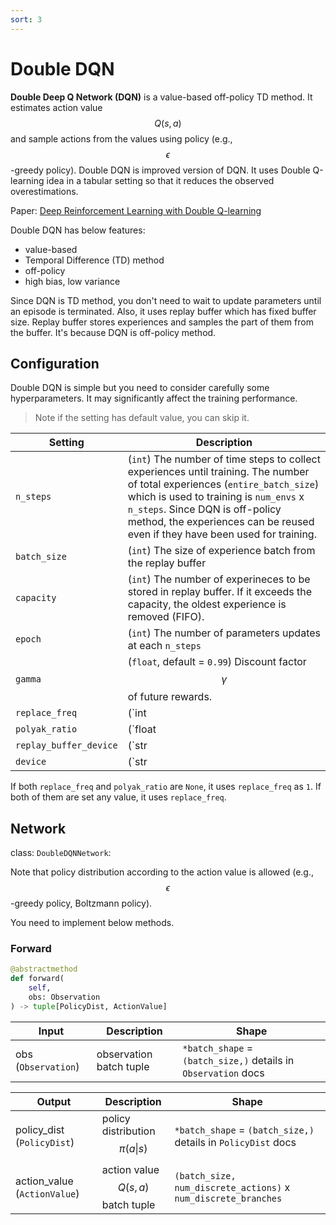```yaml
---
sort: 3
---
```


# Double DQN

**Double Deep Q Network (DQN)** is a value-based off-policy TD method. It estimates action value $$Q(s,a)$$ and sample actions from the values using policy (e.g., $$\epsilon$$-greedy policy). Double DQN is improved version of DQN. It uses Double Q-learning idea in a tabular setting so that it reduces the observed overestimations. 

Paper: [Deep Reinforcement Learning with Double Q-learning](https://arxiv.org/abs/1509.06461)

Double DQN has below features:

* value-based
* Temporal Difference (TD) method
* off-policy
* high bias, low variance

Since DQN is TD method, you don't need to wait to update parameters until an episode is terminated. Also, it uses replay buffer which has fixed buffer size. Replay buffer stores experiences and samples the part of them from the buffer. It's because DQN is off-policy method.

## Configuration

Double DQN is simple but you need to consider carefully some hyperparameters. It may significantly affect the training performance.

> Note if the setting has default value, you can skip it.

|Setting|Description|
|---|---|
|`n_steps`|(`int`) The number of time steps to collect experiences until training. The number of total experiences (`entire_batch_size`) which is used to training is `num_envs` x `n_steps`. Since DQN is off-policy method, the experiences can be reused even if they have been used for training.|
|`batch_size`|(`int`) The size of experience batch from the replay buffer|
|`capacity`|(`int`) The number of experineces to be stored in replay buffer. If it exceeds the capacity, the oldest experience is removed (FIFO).|
|`epoch`|(`int`) The number of parameters updates at each `n_steps`|
|`gamma`|(`float`, default = `0.99`) Discount factor $$\gamma$$ of future rewards.|
|`replace_freq`|(`int | None`, default = `None`) The frequency of entirely replacing the target network with the update network. It can stabilize training since the target $$Q$$ value is fixed. |
|`polyak_ratio`|(`float | None`, default = `None`) The target network is weighted replaced with the update network. The higher the value, the more replaced with the update network parameters. The value $$\tau$$ must be $$0 < \tau \leq 1$$.|
|`replay_buffer_device`|(`str | None`, default = `None`) What device the replay buffer uses. Since replay buffer may use a lot of memory space, you need to consider which device to store the experiences on. Default is agent device. <br><br> Options: `None`, `cpu`, `cuda`, `cuda:0` and other devices of `torch.device()` argument|
|`device`|(`str | None`, default = `None`) Device on which the agent works. If this setting is `None`, the agent device is same as your network's one. Otherwise, the network device changes to this device. <br><br> Options: `None`, `cpu`, `cuda`, `cuda:0` and other devices of `torch.device()` argument|

If both `replace_freq` and `polyak_ratio` are `None`, it uses `replace_freq` as `1`. If both of them are set any value, it uses `replace_freq`.

## Network

class: `DoubleDQNNetwork`:

Note that policy distribution according to the action value is allowed (e.g., $$\epsilon$$-greedy policy, Boltzmann policy).

You need to implement below methods.

### Forward

```python
@abstractmethod
def forward(
    self, 
    obs: Observation
) -> tuple[PolicyDist, ActionValue]
```

|Input|Description|Shape|
|---|---|---|
|obs (`Observation`)|observation batch tuple|`*batch_shape` = `(batch_size,)` details in `Observation` docs|

|Output|Description|Shape|
|---|---|---|
|policy_dist (`PolicyDist`)|policy distribution $$\pi(a \vert s)$$|`*batch_shape` = `(batch_size,)` details in `PolicyDist` docs|
|action_value (`ActionValue`)|action value $$Q(s,a)$$ batch tuple|`(batch_size, num_discrete_actions)` x `num_discrete_branches`|